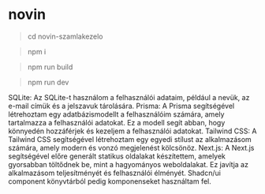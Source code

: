 # novin

> cd novin-szamlakezelo

> npm i

> npm run build

> npm run dev

SQLite: Az SQLite-t használom a felhasználói adataim, például a nevük, az e-mail címük és a jelszavuk tárolására.
Prisma: A Prisma segítségével létrehoztam egy adatbázismodellt a felhasználóim számára, amely tartalmazza a felhasználói adatokat. Ez a modell segít abban, hogy könnyedén hozzáférjek és kezeljem a felhasználói adatokat.
Tailwind CSS: A Tailwind CSS segítségével létrehoztam egy egyedi stílust az alkalmazásom számára, amely modern és vonzó megjelenést kölcsönöz.
Next.js: A Next.js segítségével előre generált statikus oldalakat készítettem, amelyek gyorsabban töltődnek be, mint a hagyományos weboldalakat. Ez javítja az alkalmazásom teljesítményét és felhasználói élményét.
Shadcn/ui component könyvtárból pedig komponenseket használtam fel.